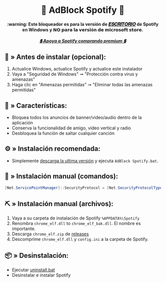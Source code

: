<center>
    <h1 align="center">🔰 AdBlock Spotify 🔰</h1>
    <h4 align="center">:warning: Este bloqueador es para la versión de <a href="https://www.spotify.com/download/windows/">𝑬𝑺𝑪𝑹𝑰𝑻𝑶𝑹𝑰𝑶</a> de Spotify en Windows y 𝗡𝗢 𝗽𝗮𝗿𝗮 𝗹𝗮 𝘃𝗲𝗿𝘀𝗶ó𝗻 𝗱𝗲 𝗺𝗶𝗰𝗿𝗼𝘀𝗼𝗳𝘁 𝘀𝘁𝗼𝗿𝗲. </a> </h4>
    <h5 align="center"> <a href="https://www.spotify.com/premium/">💲 Apoya a Spotify comprando premium 💲</a> </h5>
</center>

## 🧱 » <b> Antes de instalar (opcional): </b>
1. Actualice Windows, actualice Spotify y actualice este instalador
2. Vaya a "Seguridad de Windows" ➞ "Protección contra virus y amenazas"
3. Haga clic en "Amenazas permitidas" ➞ "Eliminar todas las amenazas permitidas"

## 🧩 » <b> Características: </b>
* Bloquea todos los anuncios de banner/video/audio dentro de la aplicación
* Conserva la funcionalidad de amigo, video vertical y radio
* Desbloquea la función de saltar cualquier canción

## ⚙️ » <b> Instalación recomendada:</b>
* Simplemente [descarga la ultima versión](https://github.com/5qw/Spotify/releases/latest/download/Spotify.rar) y ejecuta `AdBlock Spotify.bat`. 

## 🔩 » <b> Instalación manual (comandos):</b>

```powershell
[Net.ServicePointManager]::SecurityProtocol = [Net.SecurityProtocolType]::Tls12; Invoke-Expression "& { $(Invoke-WebRequest -UseBasicParsing 'https://raw.githubusercontent.com/5qw/Spotify/master/install.ps1') } -UninstallSpotifyStoreEdition -UpdateSpotify -RemoveAdPlaceholder"
```

## ⛏ » <b> Instalación manual (archivos): </b>

1. Vaya a su carpeta de instalación de Spotify `%APPDATA%\Spotify`
2. Renombra `chrome_elf.dll` to `chrome_elf_bak.dll`. El nombre es importante.
3. Descarga `chrome_elf.zip` de [releases](https://github.com/5qw/Spotify/releases)
4. Descomprime `chrome_elf.dll` y `config.ini` a la carpeta de Spotify. 

## 📦 » <b> Desinstalación: </b>
* Ejecutar [uninstall.bat](https://raw.githack.com/5qw/Spotify/master/uninstall.bat)
* Desinstalar e instalar Spotify
